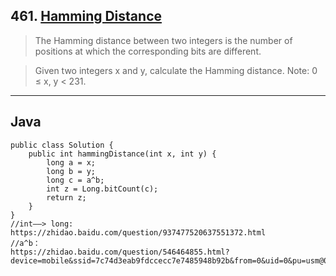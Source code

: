 ## 461. [Hamming Distance](https://leetcode.com/problems/hamming-distance/#/description)
>The Hamming distance between two integers is the number of positions at which the corresponding bits are different.

>Given two integers x and y, calculate the Hamming distance.
>Note: 0 ≤ x, y < 231. 
----
## Java
```
public class Solution {
    public int hammingDistance(int x, int y) {
        long a = x;
        long b = y;
        long c = a^b;
        int z = Long.bitCount(c);
        return z;
    }
}
//int——> long: https://zhidao.baidu.com/question/937477520637551372.html
//a^b：
https://zhidao.baidu.com/question/546464855.html?device=mobile&ssid=7c74d3eab9fdccecc7e7485948b92b&from=0&uid=0&pu=usm@0,sz@1320_2001,ta@iphone_1_10.1_3_602&bd_page_type=1&baiduid=9449ECAF2EF34B376D0A1594D4983577&tj=www_zhidao_normal_1_0_10_title
```
